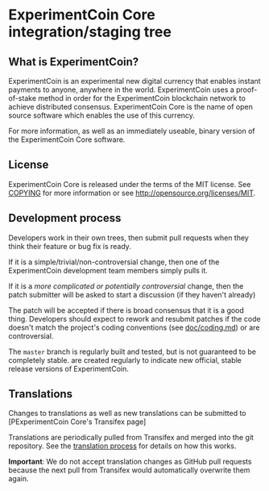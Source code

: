 ExperimentCoin Core integration/staging tree
=====================================

What is ExperimentCoin?
----------------

ExperimentCoin is an experimental new digital currency that enables instant payments to
anyone, anywhere in the world. ExperimentCoin uses a proof-of-stake method in order for
the ExperimentCoin blockchain network to achieve distributed consensus. ExperimentCoin Core is
the name of open source software which enables the use of this currency.

For more information, as well as an immediately useable, binary version of the
ExperimentCoin Core software.

License
-------

ExperimentCoin  Core is released under the terms of the MIT license. See [COPYING](COPYING) for more
information or see http://opensource.org/licenses/MIT.

Development process
-------------------

Developers work in their own trees, then submit pull requests when they think
their feature or bug fix is ready.

If it is a simple/trivial/non-controversial change, then one of the ExperimentCoin
development team members simply pulls it.

If it is a *more complicated or potentially controversial* change, then the patch
submitter will be asked to start a discussion (if they haven't already)

The patch will be accepted if there is broad consensus that it is a good thing.
Developers should expect to rework and resubmit patches if the code doesn't
match the project's coding conventions (see [doc/coding.md](doc/coding.md)) or are
controversial.

The `master` branch is regularly built and tested, but is not guaranteed to be
completely stable. are created
regularly to indicate new official, stable release versions of ExperimentCoin.

Translations
------------

Changes to translations as well as new translations can be submitted to
[PExperimentCoin Core's Transifex page]

Translations are periodically pulled from Transifex and merged into the git repository. See the
[translation process](doc/translation_process.md) for details on how this works.

**Important**: We do not accept translation changes as GitHub pull requests because the next
pull from Transifex would automatically overwrite them again.

